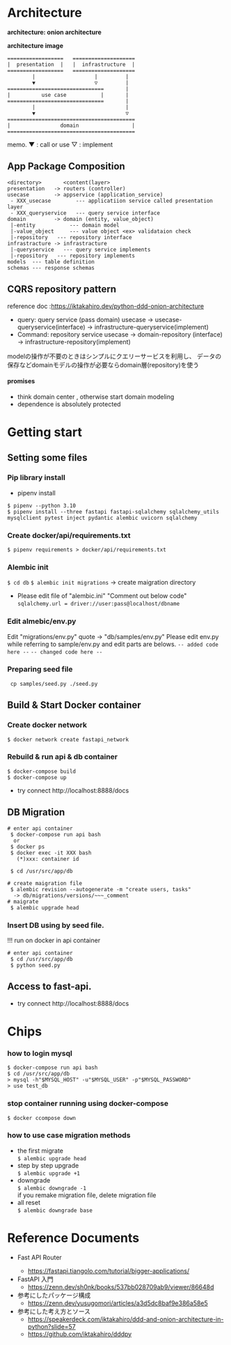 

# Architecture
**architecture: onion architecture**

**architecture image**
```
==================   ====================
|  presentation  |   |  infrastructure  |
==================   ====================
        |                   |         | 
        ▼                   ▽         |
===============================       |
|          use case           |       |
===============================       |
        |                             |
        ▼                             ▽
=========================================
|                domain                 |
=========================================
```
memo.
  ▼ : call or use
  ▽ : implement

## App Package Composition
```
<directory>       <content(layer>
presentation   -> routers (controller)
usecase        -> appservice (application_service)
 - XXX_usecase        --- applicatiion service called presentation layer
 - XXX_queryservice   --- query service interface
domain         -> domain (entity, value_object)
 |-entity           --- domain model
 |-value_object     --- value object <ex> validataion check
 |-repository   --- repository interface
infrastracture -> infrastracture
 |-queryservice   --- query service implements
 |-repository   --- repository implements
models  --- table definition 
schemas --- response schemas

```
## CQRS repository pattern
reference doc :https://iktakahiro.dev/python-ddd-onion-architecture

 - query: query service (pass domain)
   usecase -> usecase-queryservice(interface) -> infrastructure-queryservice(implement)
 - Command: repository service 
   usecase -> domain-repository (interface) -> infrastructure-repository(implement)

modelの操作が不要のときはシンプルにクエリーサービスを利用し、
データの保存などdomainモデルの操作が必要ならdomain層(repository)を使う

#### promises
 - think domain center , otherwise start domain modeling
 - dependence is absolutely protected



# Getting start
## Setting some files
### Pip library install
 - pipenv install
 ```
 $ pipenv --python 3.10
 $ pipenv install --three fastapi fastapi-sqlalchemy sqlalchemy_utils mysqlclient pytest inject pydantic alembic uvicorn sqlalchemy
 ```

### Create docker/api/requirements.txt
`$ pipenv requirements > docker/api/requirements.txt`

### Alembic init
 `$ cd db`
 `$ alembic init migrations`
  -> create maigration directory
 - Please edit file of "alembic.ini"
   "Comment out below code"
   `sqlalchemy.url = driver://user:pass@localhost/dbname`

### Edit almebic/env.py
Edit "migrations/env.py" 
quote -> "db/samples/env.py"
Please edit env.py while referring to sample/env.py
  and edit parts are belows.
 ` -- added code here -- `
 ` -- changed code here -- `

### Preparing seed file
 ` cp samples/seed.py ./seed.py`


## Build & Start Docker container

### Create docker network
 `$ docker network create fastapi_network`

### Rebuild & run api & db container
 ```
 $ docker-compose build
 $ docker-compose up
 
 ```
 - try connect
   http://localhost:8888/docs

## DB Migration
```
# enter api container
 $ docker-compose run api bash
  or
 $ docker ps
 $ docker exec -it XXX bash
   (*)xxx: container id
 
 $ cd /usr/src/app/db

# create maigration file
 $ alembic revision --autogenerate -m "create users, tasks"
  -> db/migrations/versions/~~~_comment
# maigrate
 $ alembic upgrade head
```
### Insert DB using by seed file.
!!! run on docker in api container
```
# enter api container
 $ cd /usr/src/app/db
 $ python seed.py
``` 

## Access to fast-api.
 - try connect
   http://localhost:8888/docs


# Chips
### how to login mysql 
  ```
  $ docker-compose run api bash
  $ cd /usr/src/app/db  
  > mysql -h"$MYSQL_HOST" -u"$MYSQL_USER" -p"$MYSQL_PASSWORD"
  > use test_db
  ```
### stop container running using docker-compose
  `$ docker ccompose down`

### how to use case migration methods
  - the first migrate  
     `$ alembic upgrade head`
  - step by step upgrade  
     `$ alembic upgrade +1`
  - downgrade  
     `$ alembic downgrade -1`  
     if you remake migration file, delete migration file
  - all reset  
     `$ alembic downgrade base`


# Reference Documents
 - Fast API Router <Original Documents>
   - https://fastapi.tiangolo.com/tutorial/bigger-applications/
 - FastAPI 入門
   - https://zenn.dev/sh0nk/books/537bb028709ab9/viewer/86648d
 - 参考にしたパッケージ構成
   - https://zenn.dev/yusugomori/articles/a3d5dc8baf9e386a58e5
 - 参考にした考え方とソース
   - https://speakerdeck.com/iktakahiro/ddd-and-onion-architecture-in-python?slide=57
   - https://github.com/iktakahiro/dddpy
   
